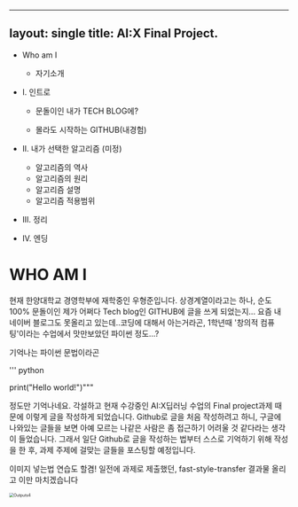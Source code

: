 ----
layout: single
title: AI:X Final Project.
----
- Who am I

  - 자기소개

- I. 인트로

  - 문돌이인 내가 TECH BLOG에?

  - 몰라도 시작하는 GITHUB(내경험)

- II. 내가 선택한 알고리즘 (미정)
  - 알고리즘의 역사
  - 알고리즘의 원리
  - 알고리즘 설명
  - 알고리즘 적용범위 
- III. 정리
- IV. 엔딩



#  WHO AM I



현재 한양대학교 경영학부에 재학중인 우형준입니다.  상경계열이라고는 하나, 순도 100% 문돌이인 제가 어쩌다 Tech blog인 GITHUB에 글을 쓰게 되었는지... 요즘 내 네이버 블로그도 못올리고 있는데..코딩에 대해서 아는거라곤, 1학년때  '창의적 컴퓨팅'이라는 수업에서 맛만보았던 파이썬 정도...? 

기억나는 파이썬 문법이라곤 

''' python

print("Hello world!")"""

정도만 기억나네요. 각설하고 현재 수강중인 AI:X딥러닝 수업의 Final project과제 때문에 이렇게 글을 작성하게 되었습니다. Github로 글을 처음 작성하려고 하니, 구글에 나와있는 글들을 보면 아예 모르는 나같은 사람은 좀 접근하기 어려울 것 같다라는 생각이 들었습니다. 그래서 일단 Github로 글을 작성하는 법부터 스스로 기억하기 위해 작성을 한 후, 과제 주제에 걸맞는 글들을 포스팅할 예정입니다. 



이미지 넣는법 연습도 할겸! 일전에 과제로 제출했던, fast-style-transfer 결과물 올리고 이만 마치겠습니다



<img src="C:\Python39\fast-style-transfer-master\Outputs4.jpg" alt="Outputs4" style="zoom:50%;" />
